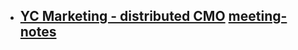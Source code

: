 - [YC Marketing - distributed CMO](<YC Marketing - distributed CMO.md>) [meeting-notes](<meeting-notes.md>)
    - 
